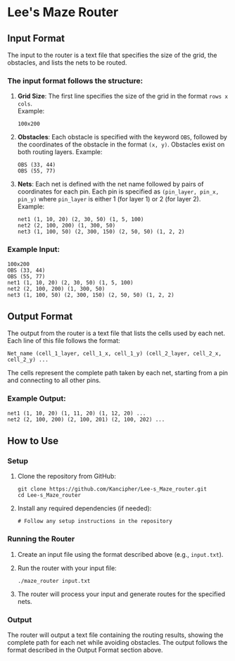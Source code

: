# Lee's Maze Router

## Input Format

The input to the router is a text file that specifies the size of the grid, the obstacles, and lists the nets to be routed.

### The input format follows the structure:

1. **Grid Size**: The first line specifies the size of the grid in the format `rows x cols`.  
   Example:
   ```
   100x200
   ```

2. **Obstacles**: Each obstacle is specified with the keyword `OBS`, followed by the coordinates of the obstacle in the format `(x, y)`. Obstacles exist on both routing layers.
   Example:
   ```
   OBS (33, 44)
   OBS (55, 77)
   ```

3. **Nets**: Each net is defined with the net name followed by pairs of coordinates for each pin. Each pin is specified as `(pin_layer, pin_x, pin_y)` where `pin_layer` is either 1 (for layer 1) or 2 (for layer 2).  
   Example:
   ```
   net1 (1, 10, 20) (2, 30, 50) (1, 5, 100)
   net2 (2, 100, 200) (1, 300, 50)
   net3 (1, 100, 50) (2, 300, 150) (2, 50, 50) (1, 2, 2)
   ```

### Example Input:
```
100x200
OBS (33, 44)
OBS (55, 77)
net1 (1, 10, 20) (2, 30, 50) (1, 5, 100)
net2 (2, 100, 200) (1, 300, 50)
net3 (1, 100, 50) (2, 300, 150) (2, 50, 50) (1, 2, 2)
```

## Output Format

The output from the router is a text file that lists the cells used by each net. Each line of this file follows the format:

```
Net_name (cell_1_layer, cell_1_x, cell_1_y) (cell_2_layer, cell_2_x, cell_2_y) ...
```

The cells represent the complete path taken by each net, starting from a pin and connecting to all other pins.

### Example Output:
```
net1 (1, 10, 20) (1, 11, 20) (1, 12, 20) ...
net2 (2, 100, 200) (2, 100, 201) (2, 100, 202) ...
```

## How to Use

### Setup

1. Clone the repository from GitHub:
   ```
   git clone https://github.com/Kancipher/Lee-s_Maze_router.git
   cd Lee-s_Maze_router
   ```

2. Install any required dependencies (if needed):
   ```
   # Follow any setup instructions in the repository
   ```

### Running the Router

1. Create an input file using the format described above (e.g., `input.txt`).

2. Run the router with your input file:
   ```
   ./maze_router input.txt
   ```

3. The router will process your input and generate routes for the specified nets.

### Output

The router will output a text file containing the routing results, showing the complete path for each net while avoiding obstacles. The output follows the format described in the Output Format section above.

